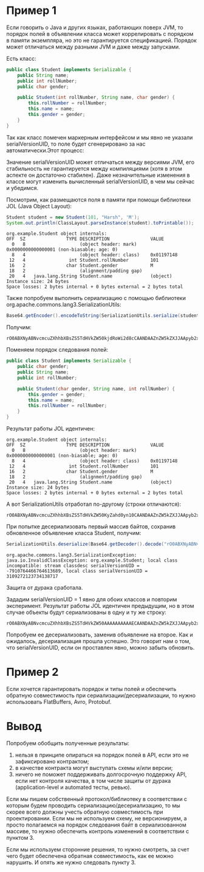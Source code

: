 # Пример 1

Если говорить о Java и других языках, работающих поверх JVM, то порядок полей в объявлении класса может коррелировать с порядком в памяти экземпляра, но это не гарантируется спецификацией. Порядок может отличаться между разными JVM и даже между запусками.

Есть класс:

```java
public class Student implements Serializable {
    public String name;
    public int rollNumber;
    public char gender;

    public Student(int rollNumber, String name, char gender) {
        this.rollNumber = rollNumber;
        this.name = name;
        this.gender = gender;
    }
}
```

Так как класс помечен маркерным интерфейсом и мы явно не указали serialVersionUID, то поле будет сгенерировано за нас автоматически.Этот процесс:

Значение serialVersionUID может отличаться между версиями JVM, его стабильность не гарантируется между компиляциями (хотя в этом аспекте он достаточно стабилен). Даже незначительные изменения в классе могут изменить вычисленный serialVersionUID, в чем мы сейчас и убедимся.

Посмотрим, как размещаются поля в памяти при помощи библиотеки JOL (Java Object Layout):

```java
Student student = new Student(101, "Harsh", 'M');
System.out.println(ClassLayout.parseInstance(student).toPrintable());
```

```text
org.example.Student object internals:
OFF  SZ               TYPE DESCRIPTION               VALUE
  0   8                    (object header: mark)     0x0000000000000001 (non-biasable; age: 0)
  8   4                    (object header: class)    0x01197148
 12   4                int Student.rollNumber        101
 16   2               char Student.gender            M
 18   2                    (alignment/padding gap)   
 20   4   java.lang.String Student.name              (object)
Instance size: 24 bytes
Space losses: 2 bytes internal + 0 bytes external = 2 bytes total
```

Также попробуем выполнить сериализацию с помощью библиотеки org.apache.commons.lang3.SerializationUtils:

```java
Base64.getEncoder().encodeToString(SerializationUtils.serialize(student));
```

Получим:

```text
rO0ABXNyABNvcmcuZXhhbXBsZS5TdHVkZW50kjdRoWi2d8cCAANDAAZnZW5kZXJJAApyb2xsTnVtYmVyTAAEbmFtZXQAEkxqYXZhL2xhbmcvU3RyaW5nO3hwAE0AAABldAAFSGFyc2g=
```

Поменяем порядок следования полей:

```java
public class Student implements Serializable {
    public char gender;
    public String name;
    public int rollNumber;

    public Student(char gender, String name, int rollNumber) {
        this.gender = gender;
        this.name = name;
        this.rollNumber = rollNumber;
    }
}
```

Результат работы JOL идентичен:

```text
org.example.Student object internals:
OFF  SZ               TYPE DESCRIPTION               VALUE
  0   8                    (object header: mark)     0x0000000000000001 (non-biasable; age: 0)
  8   4                    (object header: class)    0x01197148
 12   4                int Student.rollNumber        101
 16   2               char Student.gender            M
 18   2                    (alignment/padding gap)   
 20   4   java.lang.String Student.name              (object)
Instance size: 24 bytes
Space losses: 2 bytes internal + 0 bytes external = 2 bytes total
```

А вот SerializationUtils отработал по-другому (строки отличаются):

```text
rO0ABXNyABNvcmcuZXhhbXBsZS5TdHVkZW50KyZahd0yn10CAANDAAZnZW5kZXJJAApyb2xsTnVtYmVyTAAEbmFtZXQAEkxqYXZhL2xhbmcvU3RyaW5nO3hwAE0AAABldAAFSGFyc2g=
```

При попытке десериализовать первый массив байтов, сохранив обновленное объявление класса Student, получим:

```java
SerializationUtils.deserialize(Base64.getDecoder().decode("rO0ABXNyABNvcmcuZXhhbXBsZS5TdHVkZW50kjdRoWi2d8cCAANDAAZnZW5kZXJJAApyb2xsTnVtYmVyTAAEbmFtZXQAEkxqYXZhL2xhbmcvU3RyaW5nO3hwAE0AAABldAAFSGFyc2g="));
```

```text
org.apache.commons.lang3.SerializationException: java.io.InvalidClassException: org.example.Student; local class incompatible: stream classdesc serialVersionUID = -7910764466764613689, local class serialVersionUID = 3109272123734138717
```

Защита от дурака сработала.

Зададим serialVersionUID = 1 явно для обоих классов и повторим эксперимент. Результат работы JOL идентичен предыдущим, но в этом случае объекты будут сериализованы в одну и ту же строку:

```text
rO0ABXNyABNvcmcuZXhhbXBsZS5TdHVkZW50AAAAAAAAAAECAANDAAZnZW5kZXJJAApyb2xsTnVtYmVyTAAEbmFtZXQAEkxqYXZhL2xhbmcvU3RyaW5nO3hwAE0AAABldAAFSGFyc2g=
```

Попробуем ее десериализовать, заменив объявление на второе. Как и ожидалось, десериализация прошла успешно. Это говорит нам о том, что serialVersionUID, если он проставлен явно, можно забыть обновить.

# Пример 2

Если хочется гарантировать порядок и типы полей и обеспечить обратную совместимость при сериализации/десериализации, то нужно использовать FlatBuffers, Avro, Protobuf.

# Вывод

Попробуем обобщить полученные результаты:
1) нельзя в принципе опираться на порядок полей в API, если это не зафиксировано контрактом;
2) в качестве контракта могут выступать схемы и/или версии;
3) ничего не поможет поддерживать долгосрочную поддержку API, если нет контроля качества, в том числе защиты от дурака (application-level и automated тесты, ревью).

Если мы пишем собственный протокол/библиотеку в соответствии с которым будем проводить сериализацию/десериализацию, то мы скорее всего должны учесть обратную совместимость при проектировании. Если мы не используем схему, не версионируем, а просто полагаемся на порядок следования байт в сериализованном массиве, то нужно обеспечить контроль изменений в соответствии с пунктом 3.

Если мы используем сторонние решения, то нужно смотреть, за счет чего будет обеспечена обратная совместимость, как ее можно нарушить. И опять же нужно следовать пункту 3.